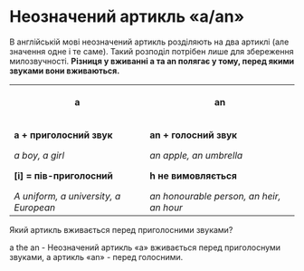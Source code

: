 # Неозначений артикль «a/an»


В англiйськiй мовi неозначений артикль роздiляють на два артиклi (але значення одне i те саме). Такий розподiл потрiбен лише для збереження милозвучностi. **Рiзниця у вживаннi <span class="p1">a</span> та <span class="p1">an</span> полягає у тому, перед якими звуками вони вживаються.**

<div class="centered-table-wrapper">
<table class="centered-table">
<tr>
<th><p align="center">a</p></th>
<th><p align="center">an</p></th>
</tr>
<tr>
<td>
<p><b>a + приголосний звук</b></p>
<p><i>a boy, a girl</i></p>
<p><b>[i] = пiв-приголосний</b></p>
<i>A uniform, a university,
a European</i>
</td>
<td><p><b>an + голосний звук</b></p>
<p><i>an apple, an umbrella</i></p>
<p><b>h не вимовляється</b></p>
<i>an honourable person, an
heir, an hour</i></td>
</tr>
</table>
</div>

<quiz correctLabel="correct" incorrectLabel="incorrect" checkLabel="check">
    <question text="">
        <p>Який артикль вживається перед приголосними звуками?</p>
        <answer correct>a</answer>
        <answer>the</answer>
        <answer>an</answer>
        <answer>-</answer>
        <explanation>
        Неозначений артикль «а»  вживається перед приголоснуми звуками, а артикль «an» - перед голосними.
        </explanation>
    </question>
</quiz>